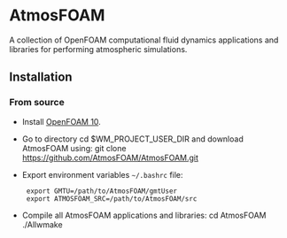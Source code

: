 # AtmosFOAM
A collection of OpenFOAM computational fluid dynamics applications and libraries for performing atmospheric simulations.

## Installation

### From source

* Install [OpenFOAM 10](https://github.com/OpenFOAM/OpenFOAM-10).
* Go to directory
cd $WM_PROJECT_USER_DIR
and download AtmosFOAM using:
git clone https://github.com/AtmosFOAM/AtmosFOAM.git
* Export environment variables `~/.bashrc` file:

       export GMTU=/path/to/AtmosFOAM/gmtUser
       export ATMOSFOAM_SRC=/path/to/AtmosFOAM/src

* Compile all AtmosFOAM applications and libraries:
cd AtmosFOAM
./Allwmake

